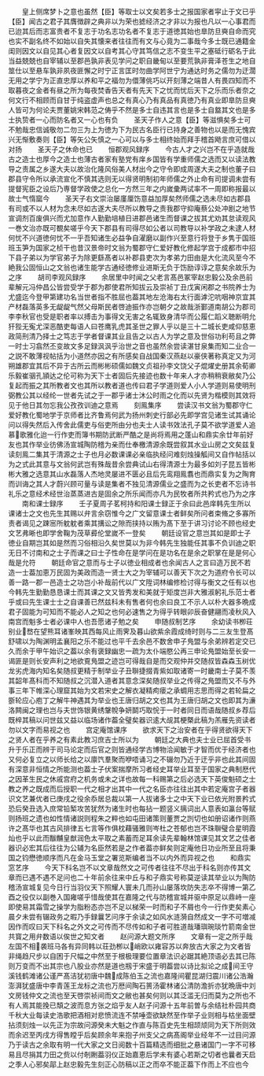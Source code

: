 <!-- { "loadSidebar": true } -->
　　皇上侧席梦卜之意也虽然【臣】等取士以文矣若多士之报国家者寜止于文已乎【臣】闻古之君子其膺徴辟之典非以为荣也摅经济之才非以为报也凡以一心事君而已迨其后而志富贵者不复志于功名志功名者不复志于道徳其始也臯防旦奭自命而究也实不副名终不如始以自失其懐来者往往而有文与心竟为二事哉今多士既已通籍金闺则因文以自见其心者复因文以自考其心守其笃信之志不变生平之塞砥行砺名于此当益兢兢也自宰辅以至郡邑孰非表见学问之职自畿甸以至要荒孰非膏泽苍生之地自筮仕以至悬车孰非夙夜匪懈之时宁正言匡时勿曲学阿世宁为通达时务之儒勿为迂濶无用之学宁为正直忠厚以养和平之福勿为儇薄佻巧以开刻薄之端昔人有畏四知而不取暮夜之金者有昼之所为每夜焚香告天者有先天下之忧而忧后天下之乐而乐者奈之何文行不相顾而自甘于纯盗虚声也总之有真心乃有真品有真徳乃有真业即臯防旦奭人皆可为何论夫贾董姚宋韩范之俦乎不然是多士自违其言也是多士自盩其文也是多士执贽者一心而防名者又一心也有负
　　圣天子作人之意【臣】等滋惧矣多士可不勉哉忠信诚敬勿二勿三为上为徳为下为民古名臣行已持身之善物也以是而无愧宾兴无惭敷奏则【臣】等矢公矢慎之一心可以与多士相终始而拜手稽首飏言庶可借以对扬
　　圣天子之休命也已
　　恒郡观风録序
　　今古人才之兴岂不在乎造就哉古之造士也厚今之造士也薄古者家有塾党有庠乡国皆有学重师儒之选而又以读法教导之责属之乡遂大夫以故治化隆风俗美人材出今之守令即成周遂大夫之制也董子曰郡县守令所以承流宣化不慎其选则无以得贤明制初年师儒之外止命有司提调未尝有提督宪臣之设后乃専督学政使之总化一方然三年之内嵗彚两试率不一周即称报最以故士气惰窳今
　　圣天子右文崇治屡廑厘饬意益加厚矣然师儒之选未尽如古郡县有司或不以人材为念未尽如古遂大夫尽所以教导之责我郡守抑庵蔡公处冲剧之地节宣调剂百废俱兴而尤加意作人勤勤培植日进郡邑诸生而督课之拔其尤劝其怠读观风一巻文治亦既可覩矣嗟乎今天下郡县有司得尽如公者以司教导以补学政之未逮人材何忧不兴道徳何忧不一乎吾知诸生必益争自濯磨以副作兴至意行将登于乡隽于国班班玉笋为国家之桢干也昔汉景帝时文翁为蜀郡守仁爱好教化修起学宫于成都市中招下县子弟以为学官弟子为除更繇髙者以补郡县吏次为孝弟力田由是大化流风至今不絶我公固恒山之文翁也诸生能学古通经徳修业进斯无负于饬励谆谆之意矣余故乐为之序
　　胡司李观风録序
　　余居里中时闻之父老言髙邑冢宰赵忠毅公及余邑前辈解元冯仲昌公皆尝受学于郡为郡使君所知拔云及崇祯丁丑戊寅闲郡之书院养士为尤盛迄今登甲第建功名当世者指不胜屈也葢其地左沧海右太行面滹沱吭咽神京宜其产材磊落英多无龊龊气然父母斯民者啓迪振作亦岂朝夕之故哉浙鄞道南胡公为郡司李李秋官也受是职者率以搏击为事得文无害之名辄致身清华而公履仁蹈义聴断明允犴狴无寃尤深恶酷吏每语人曰苍鹰乳虎其圣世之罪人乎以是三十二城长吏咸仰慈恵政简刑清乃择士之笃志于学者督课其业且告之以古人为学之意及世俗功利苟且之弊一时士习翕然丕变故文多足録沨沨乎治世之音也虽然余尝读湛甘泉集而知二业合一之説不敢薄视帖括为小道然亦因之有所感矣自战国秦汉燕赵以豪侠著称真定又为河朔雄郡宜其后不异于古所云而彬彬硕儒如魏文贞祖孙李文饶父子焜燿史册其余荀卿乐毅崔骃孔頴达之伦可称为天下士者固后先接迹也数十年来人才亦稍稍衰敝矣乃公复起而振之其所教者文也其所以教者道也传曰君子学道则爱人小人学道则易使明刑弼教公其以经纶一世者先试之于一郡乎诸士沐公时雨之化而以先贤为楷模则其效将见于他日其勿忘我公孜孜训迪之意焉
　　刻鳯集序
　　尝读汉书文翁为蜀郡守仁爱好教化蜀地学于京师者比齐鲁焉何武为扬州刺史行部必先即学宫见诸生试其诵论问以得失然后入传舍此儒吏与俗吏所由分也夫士人读书效法孔子莫不欲学道爱人追慕歌雅化迨一行作吏而簿书期防武断严酷之是尚将焉用之蓬山和鼎实余廿年前好友也其作举业彷佛汤宣城陶防稽为亲而仕奉檄清源余既尝叙其水业山房之文矣兹复读刻鳯二集其于清源之士子也月必数课课必亲临执经问难刻烛操觚间又自作帖括以为之式此其意与文翁何武岂有殊哉昔余尝典试山右得清源士为最多如刘子昆五皆彬彬大雅之选意其山水磊落人杰地灵屡进不匮必且后先鸾翔鳯翥也而鼎实复为之陶育而训诲之其人才蔚兴顾可量与读是集者不独见清源儒业之盛而为之长吏者不忘诗书礼乐之意经术经世治蒸蒸进古是固余之所乐闻而亦凡为民牧者所共矜式也乃为之序
　　南和课士録序
　　壬子夏周子茗柯持和阳课士録正于余曰此邑庠韩先生所以课诸士之文也先生其赐以弁言余窃惟今之广文留意课士者鲜矣所问者束脩之多寡所责者谒见之踈宻所躭躭者乘其搆讼之隙而挟持以贿为髙下至于讲习讨论不顾也经史文艺弗晰也即学舍鞠为茂草彛伦堂嵗不一登矣
　　朝廷设官之意岂其如是即士子徳业自期岂其如是然而习俗相沿久矣世莫以为非今韩先生独能任其事不负训迪之职无日不讨南和之士子而课之曰士子性命在是学问在是功名在是余之职掌在是是何心哉是允符
　　朝廷命官之意而与士子以徳业相成者也余闻古人之言曰造万民不若造一士葢加恵万民固为美政而造一贤士大之为宰辅可以善天下次之为道府令长可以善一路一郡一邑造士之功岂小补哉前代以广文陞词林编修检讨得与衡文之任有以也今韩先生勤勤恳恳课士而其课之文又皆秀发和美就于矩度岂非大雅淑躬礼乐范士者乎或曰先生课士士之自课善已然兹科未有售者何也余曰良工不示人以朴大器多晩成君子固能为可知而不能必人之知之也何必速售之为得乎转眼卯辰奋健翮而凌秋风入南宫而魁多士者必课中人也吾愿诸子勉之矣
　　申随叔制艺序
　　余幼读书栁荘别业嵍在望熊耳诸峯映其西每风止雨霁及暮山欲紫余霞成绮时则与二三友生登髙舒啸以为陶渊明孟襄阳之乐不能过也平千去余邑不数舍申子鳬盟与余弟辨若定交已久而余于甲午始识之葢以余有褒録幽忠一疏为太仆端愍公再三申论鳬盟始至长安一谒匪是则长安声利之地欲覔鳬盟之迹岂可得哉自是而交观仲并交随叔皆森森玉树优龙劣虎海内知名矣随叔更精于制举业子丑聨捷掇青紫如取诸寄一时畿南士子莫不羡其韶年髙科而不知随叔之沉潜入道者其意念深矣随叔举业之传得之鳬盟而又不与外事三年下帷深心理窟其始为文若宋史之解衣凝精痀瘘之承蜩用志思而得之若轮扁之斵轮应心庖丁之解牛神遇其为举业也王唐归胡之文也其为王唐归胡之文也即其为濓洛闗闽之理也岂与夫世饰银黄绣鞶帨争妍鬬巧取恱于一时者同日而语哉随叔乡荐后既梓其稿以问世兹又益以临场诸作葢全璧矣器识逺大觇其梗槩此稿为羔雁先资读者勿以文字而易视之也
　　宫定庵馆课序
　　欲求天下之治安者在乎得贤欲得天下之贤人者在乎养之有素此教习庶吉士所以为
　　朝廷之大典也夫士业已屈首受书升于乐正而辨于司马论定而后官之则皆通经学古博物洽闻敏于才智而优于经济者也又何必复立之以师长给之以廪饩羣聚而咿唔诵习之不辍勿乃近于迂乎非也此其间固有深意非恒情之所能测也葢士子伏案揣摩所习者经史耳举业耳至于国家之典制厯代之因革生民之休戚宫府之机务或未之详也故每一科赐第之后必选天下英俊魁硕之士教之养之既成而后授职一代之相才出其中一代之名臣亦往往出其中若定庵宫子者器识文艺兼优者已庚戌之役余忝居总裁以第一人拔诸多士之中天下业已依光附景矜式恐后癸丑选入庶常铅椠攻苦犹然为诸生时也每拈一题竖义摛词出人意表如瀛台等赋则扬班之遗也如性情诸説则程朱之粹也如屯田诸策则董贾之剀切也如册诏诸作则燕许之髙华也其古风排律五七言等作俱枕藉骚雅则岑杜之苍郁也岂不珠聨璧合星明霞灿也乎以此而黻黼皇猷润色太平取之素蓄而足耳余读先辈翰林馆课见其文艺之佳者器识必宏其后往往为公辅为名臣然若是之作者葢亦鲜矣则定庵他日功业所至且将秉国之钧懋徳顺序而凡在金马玉堂之署览斯编者当不以内外而异视之也
　　和鼎实窓艺序
　　今天下科名岂不以文章哉然文之可传者往往不尽出于科名则亦传其文章而已遇不遇不足问也二十年前余往来中丘与和子鼎实号称莫逆读其举业以为陶防稽汤宣城复见今日行当羽仪天下照耀人寰未几而孙山屡落坎防失志卒不得博一第乙酉之役仅以副巻入国雍嗟乎惜哉使其在嘉隆之代与防稽宣城并驱中原足以鼎峙一座即使易其霜雪之操学为脂粉态亦岂不足以梯荣一时而和子不屑也今一行作吏矣素心晨夕未尝有辍政务之暇乃手録曩艺问序于余读之如风水涟漪自然成文一字不可増减因作而叹曰天下科名之外文之可传而不尽传如和子者可胜道哉璠璵琬琰竹箭南金世共寳之用弁数语以俟世之知文者
　　赵问源大题文所序
　　文章有一定之所乎哉左国不相袭班马各有异同韩以荘劲栁以峭欧以雍容苏以奔放古大家之为文者皆非绳趋尺步以自困于尺幅之中然至于根极理要位置章法识必踞其絶顶语必去其已陈则万变而不出其宗也八股业亦然是道也剏于宋盛于明葢尝以诗比拟论之成间王守溪钱鹤滩诸公谨严髙洁犹初唐中魏成陈伯玉之流也嘉隆间瞿昆湖归震川诸公浩瀚澎湃犹盛唐中李青莲王龙标之流也万厯间陶石篑汤霍林诸公清防澹折亦犹晩唐中刘文房钱仲文之流也至天啓崇祯间而文之敝也甚矣何则以其泛滥无归而莫为之所也不有人焉其能挽已頽之波而息方张之焰乎友人赵子问源十五年前曽与余结社朴园共商千秋大业每读史浩歌把酒相对悲愤流连不禁唾壶欲缺然至作举子业则相与枯坐面壁拈须刻烛一以先正为宗故问源癸未大魁之作直与陈百史先生相颉颃同为天下所则效而余迟至丙戌方得售瞠乎后矣顾余年来抱子州支父之病髙阁举业经年不一过目问源乃于读古之余取有明一代大家之文日阅数十百篇精选而细批之悬诸国门一字不可移易且尽捐其力田之赀以付剞劂葢羽仪正始嘉恵后学未有婆心若斯之切者也曩者天启之季人心邪矣鄗上赵忠毅先生刻正心防稿以正之而卒不能正葢下作而上不应也今
